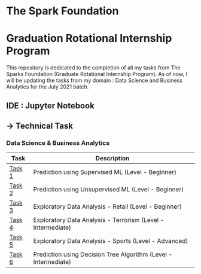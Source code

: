 # The Spark Foundation
# Graduation Rotational Internship Program
This repository is dedicated to the completion of all my tasks from The Sparks Foundation (Graduate Rotational Internship Program). As of now, I will be updating the tasks from my domain : Data Science and Business Analytics for the July 2021 batch.

## IDE : Jupyter Notebook

## -> Technical Task  
### Data Science & Business Analytics
|Task|Description|
|---|---|
|[Task 1](https://github.com/prizx10/GRIP-Internship/tree/main/Task-1)|Prediction using Supervised ML (Level - Beginner)|
|[Task 2](https://github.com/prizx10/GRIP-Internship/tree/main/Task-2)|Prediction using Unsupervised ML (Level - Beginner)|
|[Task 3](https://github.com/prizx10/GRIP-Internship/tree/main/Task-3)|Exploratory Data Analysis - Retail (Level - Beginner)|
|[Task 4](https://github.com/prizx10/GRIP-Internship/tree/main/Task-4)|Exploratory Data Analysis - Terrorism (Level - Intermediate)|
|[Task 5](https://github.com/prizx10/GRIP-Internship/tree/main/Task-5)|Exploratory Data Analysis - Sports (Level - Advanced)|
|[Task 6](https://github.com/prizx10/GRIP-Internship/tree/main/Task-6)|Prediction using Decision Tree Algorithm (Level - Intermediate)|
